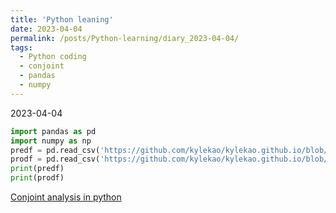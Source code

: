 ```yaml
---
title: 'Python leaning'
date: 2023-04-04
permalink: /posts/Python-learning/diary_2023-04-04/
tags:
  - Python coding
  - conjoint
  - pandas
  - numpy
---
```

2023-04-04
```py
import pandas as pd
import numpy as np
predf = pd.read_csv('https://github.com/kylekao/kylekao.github.io/blob/a29cc0c3f9886ada3c9abfcf8ecddd805d467ae3/file/Preference.csv')
prodf = pd.read_csv('https://github.com/kylekao/kylekao.github.io/blob/6bf44e0efb7c77bf988e35d9bbbd9fba541b325b/file/profile.csv')
print(predf)
print(prodf)
```

[Conjoint analysis in python](https://ariepratama.github.io/How-to-do-conjoint-analysis-in-python/)

